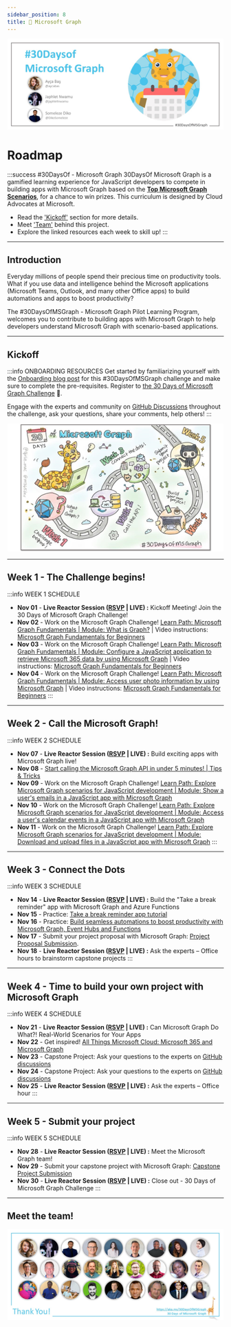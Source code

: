 ```yaml
---
sidebar_position: 8
title: 🦒 Microsoft Graph
---
```


![Banner Placeholder](./../../static/img/banners/microsoft-graph.jpg)

# Roadmap

:::success #30DaysOf - Microsoft Graph
30DaysOf Microsoft Graph is a gamified learning experience for JavaScript developers to compete in building apps with Microsoft Graph based on the [**Top Microsoft Graph Scenarios**](https://aka.ms/30DaysOfMSGraph/Scenarios), for a chance to win prizes. This curriculum is designed by Cloud Advocates at Microsoft.

* Read the ['Kickoff'](#kickoff) section for more details.
* Meet ['Team'](#meet-the-team) behind this project.
* Explore the linked resources each week to skill up!
:::

---

## Introduction 

Everyday millions of people spend their precious time on productivity tools. What if you use data and intelligence behind the Microsoft applications (Microsoft Teams, Outlook, and many other Office apps) to build automations and apps to boost productivity?   

The #30DaysOfMSGraph - Microsoft Graph Pilot Learning Program, welcomes you to contribute to building apps with Microsoft Graph to help developers understand Microsoft Graph with scenario-based applications.

---

## Kickoff

:::info ONBOARDING RESOURCES
Get started by familiarizing yourself with the [Onboarding blog post](https://aka.ms/30DaysOfMSGraph/Onboarding) for this #30DaysOfMSGraph challenge and make sure to complete the pre-requisites. Register to [the 30 Days of Microsoft Graph Challenge](https://aka.ms/30DaysOfMSGraph/Register) 🚀.

Engage with the experts and community on [GitHub Discussions](https://aka.ms/30DaysOfMSGraph/GitHub/Discussions) throughout the challenge, ask your questions, share your comments, help others!
:::


![Roadmap](./../../static/img/banners/microsoft-graph-roadmap.jpg)


---

## Week 1 - The Challenge begins!

:::info WEEK 1 SCHEDULE
* **Nov 01** - **Live Reactor Session ([RSVP](https://aka.ms/30DaysOfMSGraph/Reactor/01) | LIVE) :** Kickoff Meeting! Join the 30 Days of Microsoft Graph Challenge! 
* **Nov 02** - Work on the Microsoft Graph Challenge! [Learn Path: Microsoft Graph Fundamentals | Module: What is Graph?](https://docs.microsoft.com/en-us/training/modules/msgraph-intro-overview/) | Video instructions: [Microsoft Graph Fundamentals for Beginners](https://learn.microsoft.com/en-us/shows/beginners-series-to-microsoft-graph/)
* **Nov 03** - Work on the Microsoft Graph Challenge! [Learn Path: Microsoft Graph Fundamentals | Module: Configure a JavaScript application to retrieve Microsoft 365 data by using Microsoft Graph](https://docs.microsoft.com/en-us/training/modules/msgraph-javascript-app/) | Video instructions: [Microsoft Graph Fundamentals for Beginners](https://learn.microsoft.com/en-us/shows/beginners-series-to-microsoft-graph/)
* **Nov 04** - Work on the Microsoft Graph Challenge! [Learn Path: Microsoft Graph Fundamentals | Module: Access user photo information by using Microsoft Graph](https://docs.microsoft.com/en-us/training/modules/msgraph-user-photo-information/) | Video instructions: [Microsoft Graph Fundamentals for Beginners](https://learn.microsoft.com/en-us/shows/beginners-series-to-microsoft-graph/)
:::

---

## Week 2 - Call the Microsoft Graph!

:::info WEEK 2 SCHEDULE
* **Nov 07** - **Live Reactor Session ([RSVP](https://aka.ms/30DaysOfMSGraph/Reactor/02) | LIVE) :** Build exciting apps with Microsoft Graph live!
* **Nov 08** - [Start calling the Microsoft Graph API in under 5 minutes! | Tips & Tricks](https://www.youtube.com/watch?v=f_3wc4UgqTI)
* **Nov 09** - Work on the Microsoft Graph Challenge! [Learn Path: Explore Microsoft Graph scenarios for JavaScript development | Module: Show a user's emails in a JavaScript app with Microsoft Graph](https://learn.microsoft.com/en-us/training/modules/msgraph-show-user-emails/)
* **Nov 10** - Work on the Microsoft Graph Challenge! [Learn Path: Explore Microsoft Graph scenarios for JavaScript development | Module: Access a user's calendar events in a JavaScript app with Microsoft Graph](https://learn.microsoft.com/en-us/training/modules/msgraph-access-user-events/)
* **Nov 11** - Work on the Microsoft Graph Challenge! [Learn Path: Explore Microsoft Graph scenarios for JavaScript development | Module: Download and upload files in a JavaScript app with Microsoft Graph](https://learn.microsoft.com/en-us/training/modules/msgraph-manage-files/)
:::

---

## Week 3 - Connect the Dots

:::info WEEK 3 SCHEDULE
* **Nov 14** - **Live Reactor Session ([RSVP](https://aka.ms/30DaysOfMSGraph/Reactor/03) | LIVE) :** Build the "Take a break reminder" app with Microsoft Graph and Azure Functions
* **Nov 15** - Practice: [Take a break reminder app tutorial](https://aka.ms/TakeABreakReminder) 
* **Nov 16** - Practice: [Build seamless automations to boost productivity with Microsoft Graph, Event Hubs and Functions](https://dev.to/azure/build-seamless-automations-to-boost-productivity-with-microsoft-graph-azure-event-hubs-and-functions-1ho8)
* **Nov 17** - Submit your project proposal with Microsoft Graph: [Project Proposal Submission](https://aka.ms/30DaysOfMSGraph/Scenarios).
* **Nov 18** - **Live Reactor Session ([RSVP](https://aka.ms/30DaysOfMSGraph/Reactor/04) | LIVE) :** Ask the experts – Office hours to brainstorm capstone projects
:::

---

## Week 4 - Time to build your own project with Microsoft Graph

:::info WEEK 4 SCHEDULE
* **Nov 21** - **Live Reactor Session ([RSVP](https://aka.ms/30DaysOfMSGraph/Reactor/05) | LIVE) :** Can Microsoft Graph Do What?! Real-World Scenarios for Your Apps
* **Nov 22** - Get inspired! [All Things Microsoft Cloud: Microsoft 365 and Microsoft Graph](https://www.youtube.com/watch?v=MXq-M6qRffE)
* **Nov 23** - Capstone Project: Ask your questions to the experts on [GitHub discussions](https://aka.ms/30DaysOfMSGraph/GitHub/Discussions)
* **Nov 24** - Capstone Project: Ask your questions to the experts on [GitHub discussions](https://aka.ms/30DaysOfMSGraph/GitHub/Discussions)
* **Nov 25** - **Live Reactor Session ([RSVP](https://aka.ms/30DaysOfMSGraph/Reactor/06) | LIVE) :** Ask the experts – Office hour
:::

---

## Week 5 - Submit your project

:::info WEEK 5 SCHEDULE 
* **Nov 28** - **Live Reactor Session ([RSVP](https://aka.ms/30DaysOfMSGraph/Reactor/07) | LIVE) :** Meet the Microsoft Graph team!
* **Nov 29** - Submit your capstone project with Microsoft Graph: [Capstone Project Submission](https://aka.ms/30DaysOfMSGraph/GitHub/ProjectSubmission)
* **Nov 30** - **Live Reactor Session ([RSVP](https://aka.ms/30DaysOfMSGraph/Reactor/08) | LIVE) :** Close out - 30 Days of Microsoft Graph Challenge 
:::

---

## Meet the team!

![Banner Placeholder](./../../static/img/banners/microsoft-graph-team.jpg)

